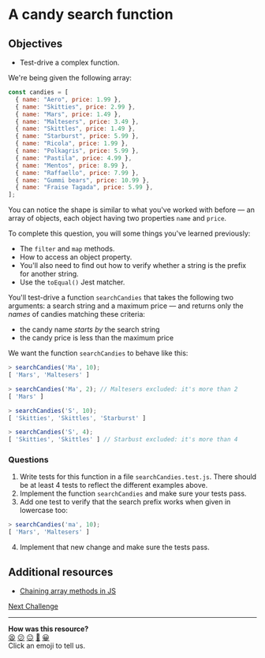 # A candy search function

## Objectives

- Test-drive a complex function.

We're being given the following array:

```javascript
const candies = [
  { name: "Aero", price: 1.99 },
  { name: "Skitties", price: 2.99 },
  { name: "Mars", price: 1.49 },
  { name: "Maltesers", price: 3.49 },
  { name: "Skittles", price: 1.49 },
  { name: "Starburst", price: 5.99 },
  { name: "Ricola", price: 1.99 },
  { name: "Polkagris", price: 5.99 },
  { name: "Pastila", price: 4.99 },
  { name: "Mentos", price: 8.99 },
  { name: "Raffaello", price: 7.99 },
  { name: "Gummi bears", price: 10.99 },
  { name: "Fraise Tagada", price: 5.99 },
];
```

You can notice the shape is similar to what you've worked with before — an array of
objects, each object having two properties `name` and `price`.

To complete this question, you will some things you've learned previously:

- The `filter` and `map` methods.
- How to access an object property.
- You'll also need to find out how to verify whether a string is the prefix for another
  string.
- Use the `toEqual()` Jest matcher.

You'll test-drive a function `searchCandies` that takes the following two arguments: a
search string and a maximum price — and returns only the _names_ of candies matching these
criteria:

- the candy name _starts by_ the search string
- the candy price is less than the maximum price

We want the function `searchCandies` to behave like this:

```javascript
> searchCandies('Ma', 10);
[ 'Mars', 'Maltesers' ]

> searchCandies('Ma', 2); // Maltesers excluded: it's more than 2
[ 'Mars' ]

> searchCandies('S', 10);
[ 'Skitties', 'Skittles', 'Starburst' ]

> searchCandies('S', 4);
[ 'Skitties', 'Skittles' ] // Starbust excluded: it's more than 4
```

### Questions

1. Write tests for this function in a file `searchCandies.test.js`. There should be at
   least 4 tests to reflect the different examples above.
2. Implement the function `searchCandies` and make sure your tests pass.
3. Add one test to verify that the search prefix works when given in lowercase too:

```javascript
> searchCandies('ma', 10);
[ 'Mars', 'Maltesers' ]
```

4. Implement that new change and make sure the tests pass.

<!-- OMITTED -->

## Additional resources

- [Chaining array methods in
  JS](https://www.geeksforgeeks.org/chaining-of-array-methods-in-javascript/)

[Next Challenge](03_shopping_basket.md)

<!-- BEGIN GENERATED SECTION DO NOT EDIT -->

---

**How was this resource?**  
[😫](https://airtable.com/shrUJ3t7KLMqVRFKR?prefill_Repository=makersacademy%2Fjavascript-fundamentals&prefill_File=challenges%2F02_search_function.md&prefill_Sentiment=😫) [😕](https://airtable.com/shrUJ3t7KLMqVRFKR?prefill_Repository=makersacademy%2Fjavascript-fundamentals&prefill_File=challenges%2F02_search_function.md&prefill_Sentiment=😕) [😐](https://airtable.com/shrUJ3t7KLMqVRFKR?prefill_Repository=makersacademy%2Fjavascript-fundamentals&prefill_File=challenges%2F02_search_function.md&prefill_Sentiment=😐) [🙂](https://airtable.com/shrUJ3t7KLMqVRFKR?prefill_Repository=makersacademy%2Fjavascript-fundamentals&prefill_File=challenges%2F02_search_function.md&prefill_Sentiment=🙂) [😀](https://airtable.com/shrUJ3t7KLMqVRFKR?prefill_Repository=makersacademy%2Fjavascript-fundamentals&prefill_File=challenges%2F02_search_function.md&prefill_Sentiment=😀)  
Click an emoji to tell us.

<!-- END GENERATED SECTION DO NOT EDIT -->
